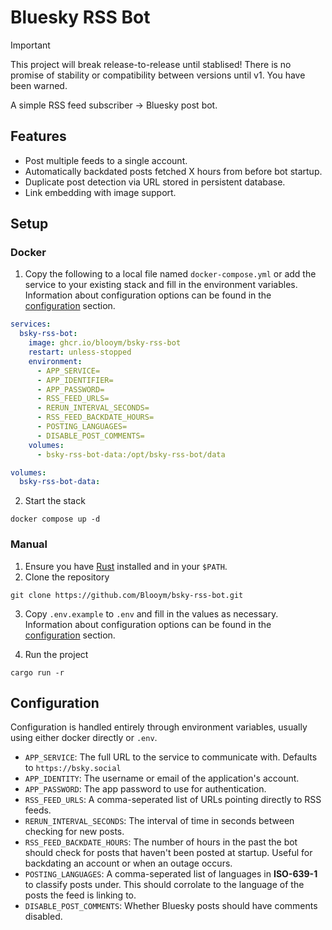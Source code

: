 # Bluesky RSS Bot

> [!IMPORTANT]
> This project will break release-to-release until stablised! There is no
> promise of stability or compatibility between versions until v1. You have been
> warned.

A simple RSS feed subscriber -> Bluesky post bot.

## Features

- Post multiple feeds to a single account.
- Automatically backdated posts fetched X hours from before bot startup.
- Duplicate post detection via URL stored in persistent database.
- Link embedding with image support.

## Setup

### Docker

1. Copy the following to a local file named `docker-compose.yml` or add the
   service to your existing stack and fill in the environment variables.
   Information about configuration options can be found in the
   [configuration](#configuration) section.

```yml
services:
  bsky-rss-bot:
    image: ghcr.io/blooym/bsky-rss-bot
    restart: unless-stopped
    environment:
      - APP_SERVICE=
      - APP_IDENTIFIER=
      - APP_PASSWORD=
      - RSS_FEED_URLS=
      - RERUN_INTERVAL_SECONDS=
      - RSS_FEED_BACKDATE_HOURS=
      - POSTING_LANGUAGES=
      - DISABLE_POST_COMMENTS=
    volumes:
      - bsky-rss-bot-data:/opt/bsky-rss-bot/data

volumes:
  bsky-rss-bot-data:
```

2. Start the stack

```
docker compose up -d
```

### Manual

1. Ensure you have [Rust](https://www.rust-lang.org/tools/install) installed and
   in your `$PATH`.
2. Clone the repository

```
git clone https://github.com/Blooym/bsky-rss-bot.git
```

3. Copy `.env.example` to `.env` and fill in the values as necessary.
   Information about configuration options can be found in the
   [configuration](#configuration) section.

4. Run the project

```
cargo run -r
```

## Configuration

Configuration is handled entirely through environment variables, usually using
either docker directly or `.env`.

- `APP_SERVICE`: The full URL to the service to communicate with. Defaults to
  `https://bsky.social`
- `APP_IDENTITY`: The username or email of the application's account.
- `APP_PASSWORD`: The app password to use for authentication.
- `RSS_FEED_URLS`: A comma-seperated list of URLs pointing directly to RSS
  feeds.
- `RERUN_INTERVAL_SECONDS`: The interval of time in seconds between checking for
  new posts.
- `RSS_FEED_BACKDATE_HOURS`: The number of hours in the past the bot should
  check for posts that haven't been posted at startup. Useful for backdating an
  account or when an outage occurs.
- `POSTING_LANGUAGES`: A comma-seperated list of languages in **ISO-639-1** to
  classify posts under. This should corrolate to the language of the posts the
  feed is linking to.
- `DISABLE_POST_COMMENTS`: Whether Bluesky posts should have comments disabled.
